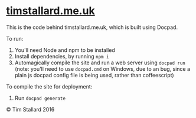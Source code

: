 # [timstallard.me.uk](https://timstallard.me.uk)

This is the code behind timstallard.me.uk, which is built using Docpad.

To run:
1. You'll need Node and npm to be installed
2. Install dependencies, by running `npm i`
3. Automagically compile the site and run a web server using `docpad run`  
   (note: you'll need to use `docpad.cmd` on Windows, due to an bug, since a plain js docpad config file is being used, rather than coffeescript)

To compile the site for deployment:
1. Run `docpad generate`

&copy; Tim Stallard 2016
